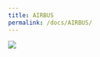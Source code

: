 ```yaml
---
title: AIRBUS
permalink: /docs/AIRBUS/
---
```



<img src="https://www.opendc.cn/assets/img/AIRBUS.jpg">